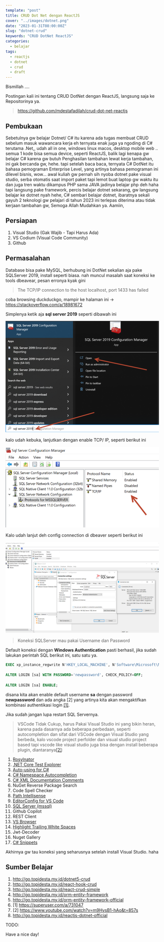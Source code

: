 ```yaml
---
template: "post"
title: CRUD Dot Net dengan ReactJS
cover: "../images/dotnet.png"
date: "2023-01-31T08:00:00Z"
slug: "dotnet-crud"
keywords: "CRUD DotNet ReactJS"
categories:
  - belajar
tags:
  - reactjs
  - dotnet
  - crud
  - draft
---
```


Bismillah ....

Postingan kali ini tentang CRUD DotNet dengan ReactJS, langsung saja ke Repositorinya ya.

> https://github.com/mdestafadilah/crud-dot-net-reactjs

## Pembukaan

Sebetulnya gw belajar Dotnet/ C# itu karena ada tugas membuat CRUD sebelum masuk wawancara kerja eh ternyata enak juga ya ngoding di C# terutama .Net,, udah all in one, windows linux macos, desktop mobile web .. semua 1 kode bisa semua device, seperti ReactJS, balik lagi kenapa gw belajar C# karena gw butuh Penghasilan tambahan lewat kerja tambahan, ini gak bercanda gw, hehe. tapi setelah baca baca, ternyata C# DotNet itu bahasa pemograman Enterprise Level, yang artinya bahasa pemograman ini dilevel bisnis, wow... awal kuliah gw pernah sih nyoba dotnet pake visual studio, serba otomatis saat import paket tapi lemot buat laptop gw waktu itu dan juga tren waktu dikampus PHP sama JAVA jadinya belajar php deh haha tapi langsung pake framework, percis belajar dotnet sekarang, gw langsung belajar ke dotnet nyah hehe, C# sembari belajar dotnet, ibaratnya sekali gayuh 2 teknologi gw pelajari di tahun 2023 ini terlepas diterima atau tidak kerjaan tambahan gw, Semoga Allah Mudahkan ya. Aamiin,

## Persiapan

1. Visual Studio (Gak Wajib - Tapi Harus Ada)
2. VS Codium (Visual Code Community)
3. Github

## Permasalahan

Database bisa pake MySQL, berhubung ini DotNet sekalian aja pake SQLServer 2019, install seperti biasa. nah muncul masalah saat koneksi ke tools dbeavear, pesan erronya kyak gini

> The TCP/IP connection to the host localhost, port 1433 has failed

coba browsing duckduckgo, mampir ke halaman ini -> https://stackoverflow.com/a/18981672

Simplenya ketik aja **sql server 2019** seperti dibawah ini

![sql Server 2019](../images/sqlserver2019.png)

kalo udah kebuka, lanjutkan dengan enable TCP/ IP, seperti berikut ini

![tcp ip sql Server](../images/sqlserver-enable.png)

Kalo udah lanjut deh config connection di dbeaver seperti berikut ini

![dbeaver sql Server](../images/dbeavear-sql.png)

> Koneksi SQLServer mau pakai Username dan Password

Default koneksi dengan **Windows Authentication** pasti berhasil, jika sudah lakukan perintah SQL berikut ini, satu satu ya.

```sql
EXEC xp_instance_regwrite N'HKEY_LOCAL_MACHINE', N'Software\Microsoft\MSSQLServer\MSSQLServer', N'LoginMode', REG_DWORD, 2;

ALTER LOGIN [sa] WITH PASSWORD='newpassword', CHECK_POLICY=OFF;

ALTER LOGIN [sa] ENABLE;
```

disana kita akan enable default username **sa** dengan password **newpassword** dan ada angka [2] yang artinya kita akan mengaktifkan kombinasi authentikasi login [[1]](#1).

Jika sudah jangan lupa restart SQL Servernya.

> VSCode Tidak Cukup, harus Pakai Visual Studio
ini yang bikin heran, karena pada dasarnya ada beberapa perbedaan, seperti autocompletion dan sifat dari VSCode dengan Visual Studio yang berbeda, kalo vscode project perfolder dan visual studio project based tapi vscode like visual studio juga bisa dengan install beberapa plugin, diantaranya[[2]](#2):

1. [Rosylnator](https://marketplace.visualstudio.com/items?itemName=josefpihrt.Roslynator2022)
2. [.NET Core Test Explorer](https://marketplace.visualstudio.com/items?itemName=formulahendry.dotnet-test-explorer)
3. [Auto-using for C#](https://marketplace.visualstudio.com/items?itemName=Fudge.auto-using)
4. [C# Namespace Autocompletion](https://marketplace.visualstudio.com/items?itemName=adrianwilczynski.namespace)
5. [C# XML Documentation Comments](https://open-vsx.org/extension/k--kato/docomment)
6. NuGet Reverse Package Search
7. Code Spell Checker
8. [Path Intellisense](https://open-vsx.org/extension/christian-kohler/path-intellisense)
9. [EditorConfig for VS Code](https://open-vsx.org/extension/EditorConfig/EditorConfig)
10. [SQL Server (mssql)](https://open-vsx.org/extension/ms-mssql/mssql)
11. Github Copilot
12. REST Client
13. [VS Browser](https://marketplace.visualstudio.com/items?itemName=Phu1237.vs-browser)
14. [Highlight Trailing White Spaces](https://open-vsx.org/extension/ybaumes/highlight-trailing-white-spaces)
15. Jwt-Decoder
16. Nuget Gallery
17. [C# Snippets](https://marketplace.visualstudio.com/items?itemName=jorgeserrano.vscode-csharp-snippets)

Akhirnya gw tau koneksi yang seharusnya setelah install Visual Studio. haha

## Sumber Belajar

1. http://go.topidesta.my.id/dotnet5-crud
2. http://go.topidesta.my.id/react-hook-crud
3. http://go.topidesta.my.id/react-crud-simple
4. http://go.topidesta.my.id/orm-entity-framework
5. http://go.topidesta.my.id/orm-entity-framework-official
6. <a id="1">[1] https://superuser.com/a/731047</a>
7. <a id="2">[2] https://www.youtube.com/watch?v=m9HvsB1-hAo&t=857s</a>
8. http://go.topidesta.my.id/reactjs-dotnet-official

TODO:

Have a nice day!
